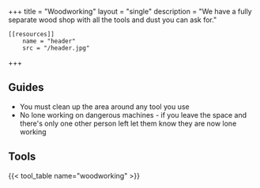 +++
    title = "Woodworking"
    layout = "single"
    description = "We have a fully separate wood shop with all the tools and dust you can ask for."

    [[resources]]
        name = "header"
        src = "/header.jpg"
+++

## Guides
* You must clean up the area around any tool you use
* No lone working on dangerous machines - if you leave the space and there's only one other person left let them know they are now lone working 

## Tools
{{< tool_table name="woodworking" >}}

